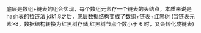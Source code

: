 底层是数组+链表的组合实现，每个数组元素存一个链表的头结点，本质来说是hash表的拉链法
jdk1.8之后，底层数据结构变成了数组+链表+红黑树
(当链表元素>8，数据结构转换为红黑树存储,红黑树节点个数小于 6 时，又会转化成链表)

